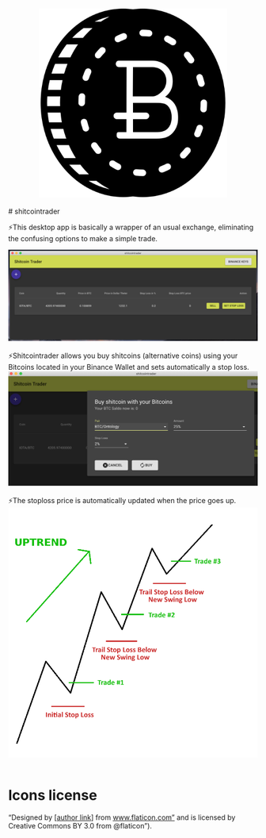 
<br/>
<div align="center">
    <img width="380px" src="./icon.png">
</div>
<br/>
# shitcointrader

⚡This desktop app is basically a wrapper of an usual exchange, eliminating the confusing options to make a simple trade.
<div align="center">
    <img src="./img/shitcoin-screenshot.png" width="600" />
</div>
<br/>
⚡Shitcointrader allows you buy shitcoins (alternative coins) using your Bitcoins located in your Binance Wallet and sets automatically a stop loss.
<div align="center">
    <img src="./img/trade-screenshot.png" width="600" />
</div>
<br/>
⚡The stoploss price is automatically updated when the price goes up.
<div align="center">
    <img src="./img/stop-loss.png" width="600" />
</div>
<br/>


# Icons license
“Designed by [[author link](https://www.freepik.com/)] from www.flaticon.com” and is licensed by Creative Commons BY 3.0 from @flaticon”).